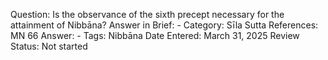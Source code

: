 Question: Is the observance of the sixth precept necessary for the attainment of Nibbāna?
Answer in Brief: -
 Category: Sīla
Sutta References: MN 66
Answer: -
Tags: Nibbāna
Date Entered: March 31, 2025
Review Status: Not started